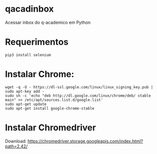 # qacadinbox
Acessar inbox do q-academico em Python
# Requerimentos
```
pip3 install selenium
```
# Instalar Chrome:
```
wget -q -O - https://dl-ssl.google.com/linux/linux_signing_key.pub | sudo apt-key add -
sudo sh -c 'echo "deb http://dl.google.com/linux/chrome/deb/ stable main" >> /etc/apt/sources.list.d/google.list'
sudo apt-get update
sudo apt-get install google-chrome-stable
```
# Instalar Chromedriver
Download: https://chromedriver.storage.googleapis.com/index.html?path=2.42/
